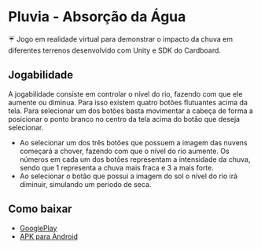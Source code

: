 # Pluvia - Absorção da Água
:umbrella: Jogo em realidade virtual para demonstrar o impacto da chuva em diferentes terrenos desenvolvido com Unity e SDK do Cardboard.

## Jogabilidade
A jogabilidade consiste em controlar o nível do rio, fazendo com que ele aumente ou diminua. Para isso existem quatro botões flutuantes acima da tela. Para selecionar um dos botões basta movimentar a cabeça de forma a posicionar o ponto branco no centro da tela acima do botão que deseja selecionar.
 
 * Ao selecionar um dos três botões que possuem a imagem das nuvens começará a chover, fazendo com que o nível do rio aumente. Os números em cada um dos botões representam a intensidade da chuva, sendo que 1 representa a chuva mais fraca e 3 a mais forte.
 * Ao selecionar o botão que possui a imagem do sol o nível do rio irá diminuir, simulando um período de seca.

<p align="center">
  <https://github.com/tecedufurb/pluvia-absorcao-agua/blob/master/screenshots/01.png">
</p>
<p align="center">
  <https://github.com/tecedufurb/pluvia-absorcao-agua/blob/master/screenshots/02.png">
  <https://github.com/tecedufurb/pluvia-absorcao-agua/blob/master/screenshots/03.png">
</p>

## Como baixar
 * [GooglePlay](https://play.google.com/store/apps/details?id=com.tecedu.absorcaoagua&hl=pt_BR)
 * [APK para Android](https://github.com/tecedufurb/pluvia-absorcao-agua/raw/master/absorcao-agua-chuva/absorcao-agua.apk)

